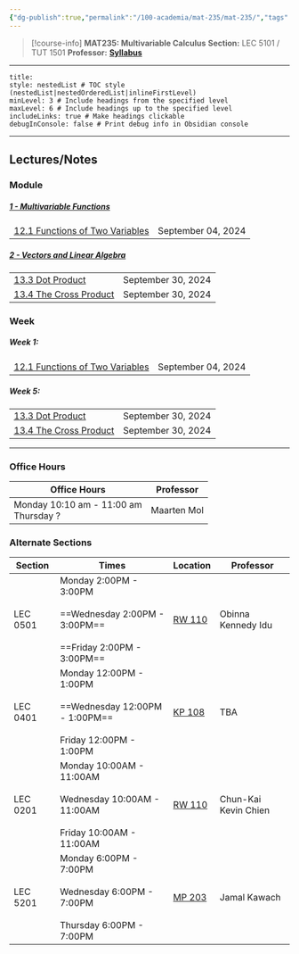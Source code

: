 ```yaml
---
{"dg-publish":true,"permalink":"/100-academia/mat-235/mat-235/","tags":["course-page","math","university"],"created":"2024-06-22T19:06:37.000-04:00","updated":"2024-10-08T19:11:41.026-04:00"}
---
```



> [!course-info] **MAT235: Multivariable Calculus**
> **Section:** LEC 5101 / TUT 1501
> **Professor:** 
> **[Syllabus](https://q.utoronto.ca/courses/359663/files/33000678?module_item_id=6026035)**

---

```table-of-contents
title:
style: nestedList # TOC style (nestedList|nestedOrderedList|inlineFirstLevel)
minLevel: 3 # Include headings from the specified level
maxLevel: 6 # Include headings up to the specified level
includeLinks: true # Make headings clickable
debugInConsole: false # Print debug info in Obsidian console
```

---

## Lectures/Notes

### Module

<h5><span><a data-tooltip-position="top" aria-label="100 Academia/MAT235/1 Multivariable Functions/1 - Multivariable Functions.md" data-href="100 Academia/MAT235/1 Multivariable Functions/1 - Multivariable Functions.md" href="100 Academia/MAT235/1 Multivariable Functions/1 - Multivariable Functions.md" class="internal-link" target="_blank" rel="noopener">1 - Multivariable Functions</a></span></h5><div><table class="dataview table-view-table"><thead class="table-view-thead"><tr class="table-view-tr-header"></tr></thead><tbody class="table-view-tbody"><tr><td><span><a data-tooltip-position="top" aria-label="100 Academia/MAT235/1 Multivariable Functions/12.1 Functions of Two Variables.md" data-href="100 Academia/MAT235/1 Multivariable Functions/12.1 Functions of Two Variables.md" href="100 Academia/MAT235/1 Multivariable Functions/12.1 Functions of Two Variables.md" class="internal-link" target="_blank" rel="noopener">12.1 Functions of Two Variables</a></span></td><td>September 04, 2024</td></tr></tbody></table></div><h5><span><a data-tooltip-position="top" aria-label="2 - Vectors and Linear Algebra" data-href="2 - Vectors and Linear Algebra" href="2 - Vectors and Linear Algebra" class="internal-link" target="_blank" rel="noopener">2 - Vectors and Linear Algebra</a></span></h5><div><table class="dataview table-view-table"><thead class="table-view-thead"><tr class="table-view-tr-header"></tr></thead><tbody class="table-view-tbody"><tr><td><span><a data-tooltip-position="top" aria-label="100 Academia/MAT235/2 Vectors and Linear Algebra/13.3 Dot Product.md" data-href="100 Academia/MAT235/2 Vectors and Linear Algebra/13.3 Dot Product.md" href="100 Academia/MAT235/2 Vectors and Linear Algebra/13.3 Dot Product.md" class="internal-link" target="_blank" rel="noopener">13.3 Dot Product</a></span></td><td>September 30, 2024</td></tr><tr><td><span><a data-tooltip-position="top" aria-label="100 Academia/MAT235/2 Vectors and Linear Algebra/13.4 The Cross Product.md" data-href="100 Academia/MAT235/2 Vectors and Linear Algebra/13.4 The Cross Product.md" href="100 Academia/MAT235/2 Vectors and Linear Algebra/13.4 The Cross Product.md" class="internal-link" target="_blank" rel="noopener">13.4 The Cross Product</a></span></td><td>September 30, 2024</td></tr></tbody></table></div>

### Week

<h5><span>Week 1:</span></h5><div><table class="dataview table-view-table"><thead class="table-view-thead"><tr class="table-view-tr-header"></tr></thead><tbody class="table-view-tbody"><tr><td><span><a data-tooltip-position="top" aria-label="100 Academia/MAT235/1 Multivariable Functions/12.1 Functions of Two Variables.md" data-href="100 Academia/MAT235/1 Multivariable Functions/12.1 Functions of Two Variables.md" href="100 Academia/MAT235/1 Multivariable Functions/12.1 Functions of Two Variables.md" class="internal-link" target="_blank" rel="noopener">12.1 Functions of Two Variables</a></span></td><td>September 04, 2024</td></tr></tbody></table></div><h5><span>Week 5:</span></h5><div><table class="dataview table-view-table"><thead class="table-view-thead"><tr class="table-view-tr-header"></tr></thead><tbody class="table-view-tbody"><tr><td><span><a data-tooltip-position="top" aria-label="100 Academia/MAT235/2 Vectors and Linear Algebra/13.3 Dot Product.md" data-href="100 Academia/MAT235/2 Vectors and Linear Algebra/13.3 Dot Product.md" href="100 Academia/MAT235/2 Vectors and Linear Algebra/13.3 Dot Product.md" class="internal-link" target="_blank" rel="noopener">13.3 Dot Product</a></span></td><td>September 30, 2024</td></tr><tr><td><span><a data-tooltip-position="top" aria-label="100 Academia/MAT235/2 Vectors and Linear Algebra/13.4 The Cross Product.md" data-href="100 Academia/MAT235/2 Vectors and Linear Algebra/13.4 The Cross Product.md" href="100 Academia/MAT235/2 Vectors and Linear Algebra/13.4 The Cross Product.md" class="internal-link" target="_blank" rel="noopener">13.4 The Cross Product</a></span></td><td>September 30, 2024</td></tr></tbody></table></div>

---

### Office Hours

| Office Hours                             | Professor   |
| ---------------------------------------- | ----------- |
| Monday 10:10 am - 11:00 am<br>Thursday ? | Maarten Mol |

### Alternate Sections

| Section  | Times                                                                                         | Location                                             | Professor            |
| -------- | --------------------------------------------------------------------------------------------- | ---------------------------------------------------- | -------------------- |
| LEC 0501 | Monday 2:00PM - 3:00PM<br><br>==Wednesday 2:00PM - 3:00PM==<br><br>==Friday 2:00PM - 3:00PM== | [RW 110](https://map.utoronto.ca/?id=1809#!m/494515) | Obinna Kennedy Idu   |
| LEC 0401 | Monday 12:00PM - 1:00PM<br><br>==Wednesday 12:00PM - 1:00PM==<br><br>Friday 12:00PM - 1:00PM  | [KP 108](https://map.utoronto.ca/?id=1809#!m/494488) | TBA                  |
| LEC 0201 | Monday 10:00AM - 11:00AM<br><br>Wednesday 10:00AM - 11:00AM<br><br>Friday 10:00AM - 11:00AM   | [RW 110](https://map.utoronto.ca/?id=1809#!m/494515) | Chun-Kai Kevin Chien |
| LEC 5201 | Monday 6:00PM - 7:00PM<br><br>Wednesday 6:00PM - 7:00PM<br><br>Thursday 6:00PM - 7:00PM       | [MP 203](https://map.utoronto.ca/?id=1809#!m/494490) | Jamal Kawach         |
